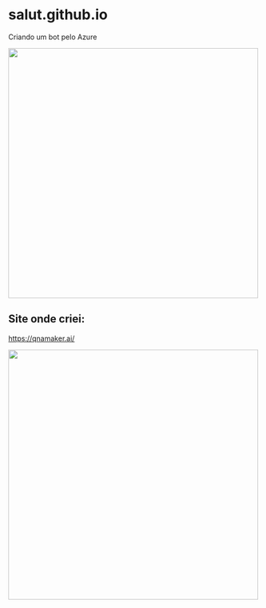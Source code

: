 # salut.github.io
<p> Criando um bot pelo Azure </p>
<img src="https://i2.paste.pics/GIHTB.png?trs=fbd32904bcacfc056580f21a58683fca4eb028a3f868e0695f4a61f0369226c6" width=500 />

## Site onde criei: 
https://qnamaker.ai/ 
<p>
<img src="![image](https://user-images.githubusercontent.com/66791075/160271501-2dca963e-abd4-4005-93c4-2a039e2d8ce3.png)
" width=500 />
</p>
